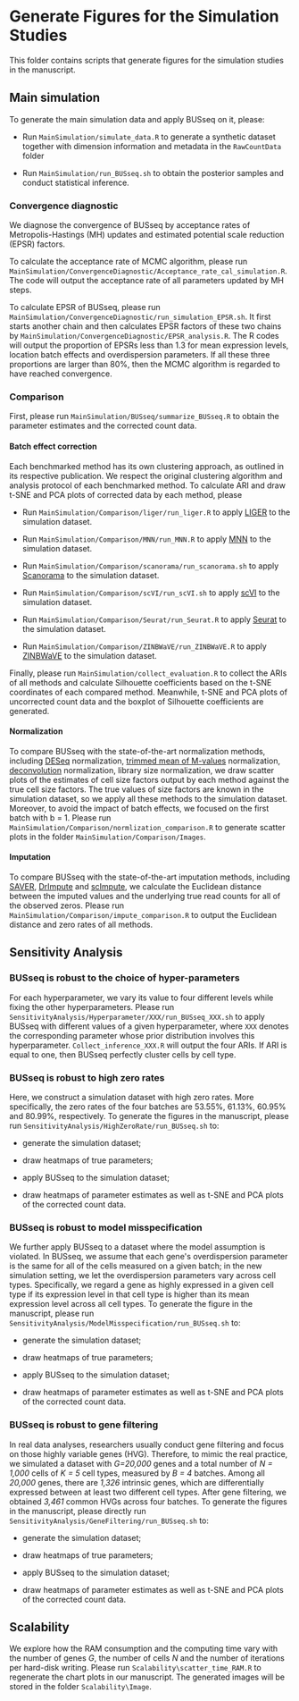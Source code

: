 ﻿# Generate Figures for the Simulation Studies

This folder contains scripts that generate figures for the simulation studies in the manuscript.

## Main simulation

To generate the main simulation data and apply BUSseq on it, please:

   - Run `MainSimulation/simulate_data.R` to generate a synthetic dataset together with dimension information and metadata in the `RawCountData` folder

   - Run `MainSimulation/run_BUSseq.sh` to obtain the posterior samples and conduct statistical inference.

### Convergence diagnostic

We diagnose the convergence of BUSseq by acceptance rates of Metropolis-Hastings (MH) updates and estimated potential scale reduction (EPSR) factors.

To calculate the acceptance rate of MCMC algorithm, please run `MainSimulation/ConvergenceDiagnostic/Acceptance_rate_cal_simulation.R`. The code will output the acceptance rate of all parameters updated by MH steps.

To calculate EPSR of BUSseq, please run `MainSimulation/ConvergenceDiagnostic/run_simulation_EPSR.sh`. It first starts another chain and then calculates EPSR factors of these two chains by `MainSimulation/ConvergenceDiagnostic/EPSR_analysis.R`. The R codes will output the proportion of EPSRs less than 1.3 for mean expression levels, location batch effects and overdispersion parameters. If all these three proportions are larger than 80\%, then the MCMC algorithm is regarded to have reached convergence.

### Comparison

First, please run `MainSimulation/BUSseq/summarize_BUSseq.R` to obtain the parameter estimates and the corrected count data.

#### Batch effect correction

Each benchmarked method has its own clustering approach, as outlined in its respective publication. We respect the original clustering algorithm and analysis protocol of each benchmarked method. To calculate ARI and draw t-SNE and PCA plots of corrected data by each method, please

   - Run `MainSimulation/Comparison/liger/run_liger.R` to apply [LIGER](https://github.com/MacoskoLab/liger) to the simulation dataset.

   - Run `MainSimulation/Comparison/MNN/run_MNN.R` to apply [MNN](https://github.com/MarioniLab/MNN2017) to the simulation dataset.

   - Run `MainSimulation/Comparison/scanorama/run_scanorama.sh` to apply [Scanorama](https://github.com/brianhie/scanorama) to the simulation dataset.

   - Run `MainSimulation/Comparison/scVI/run_scVI.sh` to apply [scVI](https://github.com/YosefLab/scVI) to the simulation dataset.

   - Run `MainSimulation/Comparison/Seurat/run_Seurat.R` to apply [Seurat](https://satijalab.org/seurat/) to the simulation dataset.

   - Run `MainSimulation/Comparison/ZINBWaVE/run_ZINBWaVE.R` to apply [ZINBWaVE](https://github.com/drisso/zinbwave) to the simulation dataset.

Finally, please run `MainSimulation/collect_evaluation.R` to collect the ARIs of all methods and calculate Silhouette coefficients based on the t-SNE coordinates of each compared method. Meanwhile, t-SNE and PCA plots of uncorrected count data and the boxplot of Silhouette coefficients are generated.

#### Normalization

To compare BUSseq with the state-of-the-art normalization methods, including [DESeq](https://github.com/mikelove/DESeq2) normalization, [trimmed mean of M-values](https://github.com/StoreyLab/edge) normalization, [deconvolution](https://github.com/Albluca/scran) normalization, library size normalization, we draw scatter plots of the estimates of cell size factors output by each method against the true cell size factors. The true values of size factors are known in the simulation dataset, so we apply all these methods to the simulation dataset. Moreover, to avoid the impact of batch effects, we focused on the first batch with b = 1. Please run `MainSimulation/Comparison/normlization_comparison.R` to generate scatter plots in the folder `MainSimulation/Comparison/Images`.

#### Imputation

To compare BUSseq with the state-of-the-art imputation methods, including [SAVER](https://github.com/mohuangx/SAVER), [DrImpute](https://github.com/gongx030/DrImpute) and [scImpute](https://github.com/Vivianstats/scImpute), we calculate the Euclidean distance between the imputed values and the underlying true read counts for all of the observed zeros. Please run `MainSimulation/Comparison/impute_comparison.R` to output the Euclidean distance and zero rates of all methods.

## Sensitivity Analysis

### BUSseq is robust to the choice of hyper-parameters

For each hyperparameter, we vary its value to four different levels while fixing the other hyperparameters. Please run `SensitivityAnalysis/Hyperparameter/XXX/run_BUSseq_XXX.sh` to apply BUSseq with different values of a given hyperparameter, where `XXX` denotes the corresponding parameter whose prior distribution involves this hyperparameter. `Collect_inference_XXX.R` will output the four ARIs. If ARI is equal to one, then BUSseq perfectly cluster cells by cell type.

### BUSseq is robust to high zero rates

Here, we construct a simulation dataset with high zero rates. More specifically, the zero rates of the four batches are 53.55\%, 61.13\%, 60.95\% and 80.99\%, respectively. To generate the figures in the manuscript, please run `SensitivityAnalysis/HighZeroRate/run_BUSseq.sh` to:

   - generate the simulation dataset;

   - draw heatmaps of true parameters;

   - apply BUSseq to the simulation dataset;

   - draw heatmaps of parameter estimates as well as t-SNE and PCA plots of the corrected count data.

### BUSseq is robust to model misspecification

We further apply BUSseq to a dataset where the model assumption is violated. In BUSseq, we assume that each gene's overdispersion parameter is the same for all of the cells measured on a given batch; in the new simulation setting, we let the overdispersion parameters vary across cell types. Specifically, we regard a gene as highly expressed in a given cell type if its expression level in that cell type is higher than its mean expression level across all cell types. To generate the figure in the manuscript, please run `SensitivityAnalysis/ModelMisspecification/run_BUSseq.sh` to:

   - generate the simulation dataset;

   - draw heatmaps of true parameters;

   - apply BUSseq to the simulation dataset;

   - draw heatmaps of parameter estimates as well as t-SNE and PCA plots of the corrected count data.

### BUSseq is robust to gene filtering

In real data analyses, researchers usually conduct gene filtering and focus on those highly variable genes (HVG). Therefore, to mimic the real practice, we simulated a dataset with *G=20,000* genes and a total number of *N = 1,000* cells of *K = 5* cell types, measured by *B = 4* batches. Among all *20,000* genes, there are *1,326* intrinsic genes, which are differentially expressed between at least two different cell types. After gene filtering, we obtained *3,461* common HVGs across four batches. To generate the figures in the manuscript, please directly run `SensitivityAnalysis/GeneFiltering/run_BUSseq.sh` to:

   - generate the simulation dataset;

   - draw heatmaps of true parameters;

   - apply BUSseq to the simulation dataset;
   
   - draw heatmaps of parameter estimates as well as t-SNE and PCA plots of the corrected count data.

## Scalability

We explore how the RAM consumption and the computing time vary with the number of genes *G*, the number of cells *N* and the number of iterations per hard-disk writing. Please run `Scalability\scatter_time_RAM.R` to regenerate the chart plots in our manuscript. The generated images will be stored in the folder `Scalability\Image`.



